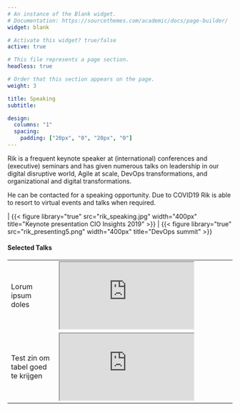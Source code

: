 ```yaml
---
# An instance of the Blank widget.
# Documentation: https://sourcethemes.com/academic/docs/page-builder/
widget: blank

# Activate this widget? true/false
active: true

# This file represents a page section.
headless: true

# Order that this section appears on the page.
weight: 3

title: Speaking
subtitle:

design:
  columns: "1"
  spacing:
    padding: ["20px", "0", "20px", "0"]
---
```


Rik is a frequent keynote speaker at (international) conferences and (executive) seminars and has given numerous talks on leadership in our digital disruptive world, Agile at scale, DevOps transformations, and organizational and digital transformations.

He can be contacted for a speaking opportunity. Due to COVID19 Rik is able to resort to virtual events and talks when required.

| {{< figure library="true" src="rik_speaking.jpg" width="400px" title="Keynote presentation CIO Insights 2019" >}} | {{< figure library="true" src="rik_presenting5.png" width="400px" title="DevOps summit" >}}

#### Selected Talks

<table width="500px">
    <tr>
        <td width="100px">Lorum ipsum doles</td>
        <td width="400px"><iframe src="https://www.youtube.com/embed/XujJZxfeCaM?autoplay=1" allowfullscreen title="YouTube Video"></iframe></td></tr>
    <tr><td width="100px">Test zin om tabel goed te krijgen</td>
        <td width="400px"><iframe src="https://www.youtube.com/embed/XujJZxfeCaM?autoplay=1" allowfullscreen title="YouTube Video"></iframe></td></tr></table>






